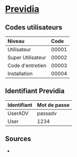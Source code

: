 # [Previdia](readme.md)

## Codes utilisateurs

| Niveau | Code |
| :-- | :-- |
| Utilisateur | 00001 |
| Super Utilisateur | 00002 |
| Code d'entretien | 00003 |
| Installation | 00004 |

## Identifiant Previdia

| Identifiant | Mot de passe |
| :-- | :-- |
| UserADV | passadv |
| User | 1234 |

## Sources

* []()